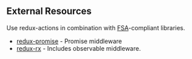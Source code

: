 ## External Resources

Use redux-actions in combination with [FSA](https://github.com/acdlite/flux-standard-action)-compliant libraries.

* [redux-promise](https://github.com/acdlite/redux-promise) - Promise middleware
* [redux-rx](https://github.com/acdlite/redux-rx) - Includes observable middleware.
